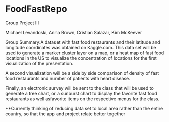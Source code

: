 # FoodFastRepo
Group Project III

Michael Levandoski, Anna Brown, Cristian Salazar, Kim McKeever

Group Summary:A dataset with fast food restaurants and their latitude and longitude coordinates was obtained on Kaggle.com.  This data set will be used to generate a marker cluster layer on a map, or a heat map of fast food locations in the US to visualize the concentration of locations for the first visualization of the presentation.

A second visualization will be a side by side comparison of density of fast food restaurants and number of patients with heart disease.

Finally, an electronic survey will be sent to the class that will be used to generate a tree chart, or a sunburst chart to display the favorite fast food restaurants as well asfavorite items on the respective menus for the class.

**Currently thinking of reducing data set to local area rather than the entire country, so that the app and project relate better together
